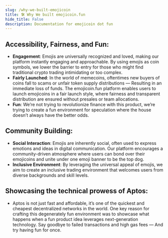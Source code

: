 ```yaml
---
slug: /why-we-built-emojicoin
title: 🛠️ Why We built emojicoin.fun
hide_title: False
description: Documentation for emojicoin dot fun
---
```


## Accessibility, Fairness, and Fun:
- **Engagement**: Emojis are universally recognized and loved, making our platform instantly engaging and approachable. By using emojis as coin symbols, we lower the barrier to entry for those who might find traditional crypto trading intimidating or too complex.
- **Fairly Launched**: In the world of memecoins, oftentimes new buyers of coins fall to scams or unfair token supply distributions — Resulting in an immediate loss of funds. The emojicoin.fun platform enables users to launch emojicoins in a fair launch style, where fairness and transparent distribution are ensured without presales or team allocations.
- **Fun**: We’re not trying to revolutionize finance with this product, we’re trying to create a fun environment for speculation where the house doesn’t always have the better odds.
## Community Building:
- **Social Interaction**: Emojis are inherently social, often used to express emotions and ideas in digital communication. Our platform encourages a community-driven atmosphere where users can bond over their emojicoins and unite under one emoji banner to be the top dog.
- **Inclusive Environment**: By leveraging the universal appeal of emojis, we aim to create an inclusive trading environment that welcomes users from diverse backgrounds and skill levels.
## Showcasing the technical prowess of Aptos:
- Aptos is not just fast and affordable, it’s one of the quickest and cheapest decentralized networks in the world. One key reason for crafting this degenerately fun environment was to showcase what happens when a fun product idea leverages next-generation technology. Say goodbye to failed transactions and high gas fees — And try having fun for once.